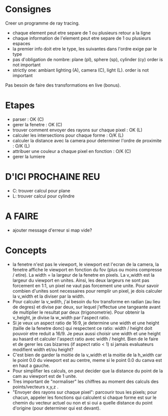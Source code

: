 # Consignes
Creer un programme de ray tracing.
- chaque element peut etre separe de 1 ou plusieurs retour a la ligne
- chaque information de l'element peut etre separe de 1 ou plusieurs espaces
- la premier info doit etre le type, les suivantes dans l'ordre exige par le type
- pas d'obligation de nombre: plane (pl), sphere (sp), cylinder (cy) order is not important
- strictly one: ambiant lighting (A), camera (C), light (L). order is not important

Pas besoin de faire des transformations en live (bonus).


# Etapes
- parser : OK (C)
- gerer la fenetre : OK (C)
- trouver comment envoyer des rayons sur chaque pixel : OK (L)
- calculer les intersections pour chaque forme : O/K (L)
- calculer la distance avec la camera pour determiner l'ordre de proximite : O/K (L)
- attribuer une couleur a chaque pixel en fonction : O/K (C)
- gerer la lumiere

# D'ICI PROCHAINE REU
- C: trouver calcul pour plane
- L: trouver calcul pour cylindre

# A FAIRE
- ajouter message d'erreur si map vide?

# Concepts
- la fenetre n'est pas le viewport, le viewport est l'ecran de la camera, la fenetre affiche le viewport en fonction du fov (plus ou moins compresse / etire). La width = la largeur de la fenetre en pixels. La v_width est la largeur du viewport en unites. Ainsi, les deux largeurs ne sont pas forcement en 1:1, un pixel ne vaut pas forcement une unite. Pour savoir combien d'unites sont necessaires pour remplir un pixel, je dois calculer la v_width et la diviser par la width.
- Pour calculer la v_wdith, j'ai besoin du fov transforme en radian (au lieu de degres) et divise par deux, sur lequel j'effectue une tangeante avant de multiplier le resultat par deux (trigonometrie). Pour obtenir la v_height, je divise la w_width par l'aspect ratio.
- Si je veux un aspect ratio de 16:9, je determine une width et une height (taille de la fenetre donc) qui respectent ce ratio: width / height doit pouvoir etre reduit a 16/9. Je peux aussi choisir une width et une height au hasard et calculer l'aspect ratio avec width / height. Bien de le faire et de gerer les cas bizarres (if aspect ratio < 1) si jamais evaluateurs modifient width et/ou height?
- C'est bien de garder la moitie de la v_width et la moitie de la h_width car le point 0.0 du viewport est au centre, meme si le point 0.0 du canva est en haut a gauche.
- Pour simplifier les calculs, on peut decider que la distance du point de la cam au viewport est de 1 unite.
- Tres important de "normaliser" les chiffres au moment des calculs des points/vecteurs x,y,z .
- "Envoyer des rayons sur chaque pixel": parcourir tous les pixels; pour chacun, appeler les fonctions qui calculent si chaque forme est sur le chemin du vecteur actuel ou non et si oui a quelle distance du point d'origine (pour determiner qui est devant).

